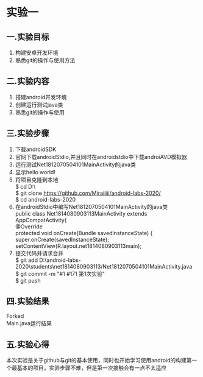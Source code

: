 # 实验一
## 一.实验目标
1. 构建安卓开发环境
2. 熟悉git的操作与使用方法
  
## 二.实验内容
1. 搭建android开发环境
2. 创建运行测试java类
3. 熟悉git的操作与使用
  
## 三.实验步骤
1. 下载androidSDK  
2. 官网下载androidStdio,并且同时在androidstdio中下载androiAVD模拟器  
3. 运行测试Net1812070504101MainActivity的java类  
4. 显示hello world!  
5. 将项目克隆到本地  
$ cd D:\  
$ git clone https://github.com/Miraiiiii/android-labs-2020/    
$ cd android-labs-2020   
6. 在androidStdio中编写Net1812070504101MainActivity的java类  
public class Net1814080903113MainActivity extends AppCompatActivity{  
    @Override  
    protected void onCreate(Bundle savedInstanceState) {  
        super.onCreate(savedInstanceState);  
        setContentView(R.layout.net1814080903113main);  
7. 提交代码并请求合并  
$ git add D:\android-labs-2020\students\net1814080903113/Net1812070504101MainActivity.java  
$ git commit -m "#1 #171 第1次实验"  
$ git push  
  
## 四.实验结果
Forked  
Main.java运行结果  
  
## 五.实验心得
本次实验是关于github与git的基本使用，同时也开始学习使用android的构建第一个最基本的项目，实验步骤不难，但是第一次接触会有一点不太适应
